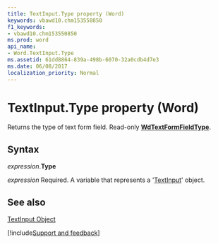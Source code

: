 ```yaml
---
title: TextInput.Type property (Word)
keywords: vbawd10.chm153550850
f1_keywords:
- vbawd10.chm153550850
ms.prod: word
api_name:
- Word.TextInput.Type
ms.assetid: 61dd8864-839a-498b-6070-32a0cdb4d7e3
ms.date: 06/08/2017
localization_priority: Normal
---
```



# TextInput.Type property (Word)

Returns the type of text form field. Read-only  **[WdTextFormFieldType](Word.WdTextFormFieldType.md)**.


## Syntax

_expression_.**Type**

_expression_ Required. A variable that represents a '[TextInput](Word.TextInput.md)' object.


## See also


[TextInput Object](Word.TextInput.md)

[!include[Support and feedback](~/includes/feedback-boilerplate.md)]